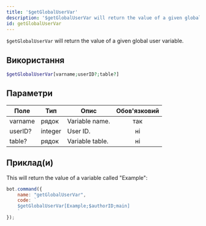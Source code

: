 ```yaml
---
title: '$getGlobalUserVar'
description: '$getGlobalUserVar will return the value of a given global user variable.'
id: getGlobalUserVar
---
```


`$getGlobalUserVar` will return the value of a given global user variable.

## Використання

```php
$getGlobalUserVar[varname;userID?;table?]
```

## Параметри

| Поле    | Тип     | Опис            | Обов'язковий |
| ------- | ------- | --------------- |:------------:|
| varname | рядок   | Variable name.  |     так      |
| userID? | integer | User ID.        |      ні      |
| table?  | рядок   | Variable table. |      ні      |

## Приклад(и)

This will return the value of a variable called "Example":

```javascript
bot.command({
    name: "getGlobalUserVar",
    code: `
    $getGlobalUserVar[Example;$authorID;main]
    `
});
```